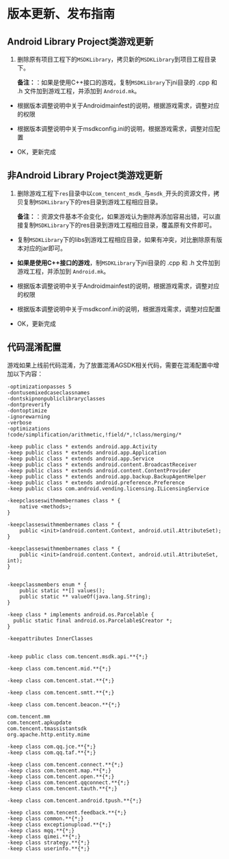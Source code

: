 版本更新、发布指南
=======

## Android Library Project类游戏更新

1. 删除原有项目工程下的`MSDKLibrary`，拷贝新的`MSDKLibrary`到项目工程目录下。

	**备注：**：如果是使用C++接口的游戏，复制`MSDKLibrary`下jni目录的 .cpp 和 .h 文件加到游戏工程，并添加到 `Android.mk`。

- 根据版本调整说明中关于Androidmainfest的说明，根据游戏需求，调整对应的权限

- 根据版本调整说明中关于msdkconfig.ini的说明，根据游戏需求，调整对应配置

- OK，更新完成
 
## 非Android Library Project类游戏更新

1. 删除游戏工程下`res`目录中以`com_tencent_msdk_`与`msdk_`开头的资源文件，拷贝复制`MSDKLibrary`下的res目录到游戏工程相应目录。

	**备注：**：资源文件基本不会变化，如果游戏认为删除再添加容易出错，可以直接复制`MSDKLibrary`下的res目录到游戏工程相应目录，覆盖原有文件即可。

- 复制`MSDKLibrary`下的libs到游戏工程相应目录，如果有冲突，对比删除原有版本对应的jar即可。

- **如果是使用C++接口的游戏**，制`MSDKLibrary`下jni目录的 .cpp 和 .h 文件加到游戏工程，并添加到 `Android.mk`。

- 根据版本调整说明中关于Androidmainfest的说明，根据游戏需求，调整对应的权限

- 根据版本调整说明中关于msdkconf.ini的说明，根据游戏需求，调整对应配置

- OK，更新完成

## 代码混淆配置

游戏如果上线前代码混淆，为了放置混淆AGSDK相关代码，需要在混淆配置中增加以下内容：

	-optimizationpasses 5
	-dontusemixedcaseclassnames
	-dontskipnonpubliclibraryclasses
	-dontpreverify
	-dontoptimize
	-ignorewarning
	-verbose
	-optimizations !code/simplification/arithmetic,!field/*,!class/merging/*
	
	-keep public class * extends android.app.Activity
	-keep public class * extends android.app.Application
	-keep public class * extends android.app.Service
	-keep public class * extends android.content.BroadcastReceiver
	-keep public class * extends android.content.ContentProvider
	-keep public class * extends android.app.backup.BackupAgentHelper
	-keep public class * extends android.preference.Preference
	-keep public class com.android.vending.licensing.ILicensingService
	
	-keepclasseswithmembernames class * {
	    native <methods>;
	}
	
	-keepclasseswithmembernames class * {
	    public <init>(android.content.Context, android.util.AttributeSet);
	}
	
	-keepclasseswithmembernames class * {
	    public <init>(android.content.Context, android.util.AttributeSet, int);
	}
	
	
	-keepclassmembers enum * {
	    public static **[] values();
	    public static ** valueOf(java.lang.String);
	}
	
	-keep class * implements android.os.Parcelable {
	  public static final android.os.Parcelable$Creator *;
	}
	
	-keepattributes InnerClasses
	
	
	-keep public class com.tencent.msdk.api.**{*;}
	
	-keep class com.tencent.mid.**{*;}
	
	-keep class com.tencent.stat.**{*;}
	
	-keep class com.tencent.smtt.**{*;}
	
	-keep class com.tencent.beacon.**{*;}
	
	com.tencent.mm
	com.tencent.apkupdate
	com.tencent.tmassistantsdk
	org.apache.http.entity.mime
	
	-keep class com.qq.jce.**{*;}
	-keep class com.qq.taf.**{*;}
	
	-keep class com.tencent.connect.**{*;}
	-keep class com.tencent.map.**{*;}
	-keep class com.tencent.open.**{*;}
	-keep class com.tencent.qqconnect.**{*;}
	-keep class com.tencent.tauth.**{*;}
	
	-keep class com.tencent.android.tpush.**{*;}
	
	-keep class com.tencent.feedback.**{*;}
	-keep class common.**{*;}
	-keep class exceptionupload.**{*;}
	-keep class mqq.**{*;}
	-keep class qimei.**{*;}
	-keep class strategy.**{*;}
	-keep class userinfo.**{*;}







